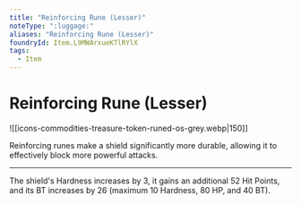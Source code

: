 ```yaml
---
title: "Reinforcing Rune (Lesser)"
noteType: ":luggage:"
aliases: "Reinforcing Rune (Lesser)"
foundryId: Item.L9MWArxueKTlRYlX
tags:
  - Item
---
```


# Reinforcing Rune (Lesser)
![[icons-commodities-treasure-token-runed-os-grey.webp|150]]

Reinforcing runes make a shield significantly more durable, allowing it to effectively block more powerful attacks.

* * *

The shield's Hardness increases by 3, it gains an additional 52 Hit Points, and its BT increases by 26 (maximum 10 Hardness, 80 HP, and 40 BT).
